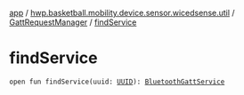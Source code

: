 [app](../../index.md) / [hwp.basketball.mobility.device.sensor.wicedsense.util](../index.md) / [GattRequestManager](index.md) / [findService](.)

# findService

`open fun findService(uuid: `[`UUID`](https://developer.android.com/reference/java/util/UUID.html)`): `[`BluetoothGattService`](https://developer.android.com/reference/android/bluetooth/BluetoothGattService.html)